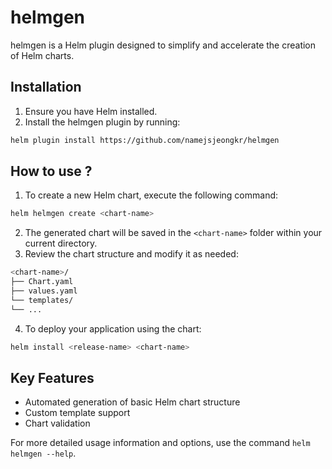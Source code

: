 # helmgen

helmgen is a Helm plugin designed to simplify and accelerate the creation of Helm charts.

## Installation

1.  Ensure you have Helm installed.
2.  Install the helmgen plugin by running:
```bash
helm plugin install https://github.com/namejsjeongkr/helmgen
```

## How to use ?

1. To create a new Helm chart, execute the following command:
```bash
helm helmgen create <chart-name>
```
2. The generated chart will be saved in the `<chart-name>` folder within your current directory.
3.  Review the chart structure and modify it as needed:
```bash
<chart-name>/
├── Chart.yaml
├── values.yaml
└── templates/
└── ...
```
4.  To deploy your application using the chart:
```bash
helm install <release-name> <chart-name>
```

## Key Features
*   Automated generation of basic Helm chart structure
*   Custom template support
*   Chart validation

For more detailed usage information and options, use the command `helm helmgen --help`.
